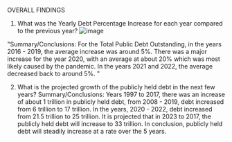 OVERALL FINDINGS

1. What was the Yearly Debt Percentage Increase for each year compared to the previous year?
![image](https://github.com/npjohnson1/ExcelProject3/assets/144065378/1090efe8-9b2a-4154-b7cd-10bce55c1d12)

"Summary/Conclusions:
For the Total Public Debt Outstanding, in the years 2016 - 2019, the average increase was around 5%. There was a major increase for the year 2020, with an average at about 20% which was most likely caused by the pandemic. In the years 2021 and 2022, the average decreased back to around 5%.  "							
							
							
2. What is the projected growth of the publicly held debt in the next few years?
Summary/Conclusions: 
Years 1997 to 2017, there was an increase of about 1 trillion in publicly held debt, from 2008 - 2019, debt increased from 6 trillion to 17 trillion. In the years, 2020 - 2022, debt increased from 21.5 trillion to 25 trillion. It is projected that in 2023 to 2017, the publicly held debt will increase to 33 trillion. In conclusion, publicly held debt will steadily increase at a rate over the 5 years.
